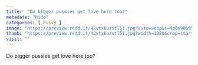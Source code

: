 ```yaml
---
title:  "Do bigger pussies get love here too?"
metadate: "hide"
categories: [ Pussy ]
image: "https://preview.redd.it/42vtx6uzstl51.jpg?auto=webp&s=4b0e90695353dc03a9107cc2e665f6e80cb9f84c"
thumb: "https://preview.redd.it/42vtx6uzstl51.jpg?width=1080&crop=smart&auto=webp&s=59176c1de8a2c01c4d38cb65e7d5f35a94f679ef"
visit: ""
---
```

Do bigger pussies get love here too?

